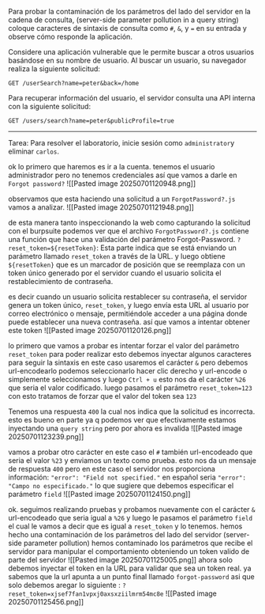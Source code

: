Para probar la contaminación de los parámetros del lado del servidor en la cadena de consulta, (server-side parameter pollution in a query string) coloque caracteres de sintaxis de consulta como `#`, `&`, y `=` en su entrada y observe cómo responde la aplicación.

Considere una aplicación vulnerable que le permite buscar a otros usuarios basándose en su nombre de usuario. Al buscar un usuario, su navegador realiza la siguiente solicitud:

`GET /userSearch?name=peter&back=/home`

Para recuperar información del usuario, el servidor consulta una API interna con la siguiente solicitud:

`GET /users/search?name=peter&publicProfile=true`

------------------------------------------------------
Tarea: Para resolver el laboratorio, inicie sesión como `administrator`y eliminar `carlos`.


ok lo primero que haremos es ir a la cuenta. tenemos el usuario administrador pero no tenemos credenciales así que vamos a darle en `Forgot password?` 
![[Pasted image 20250701120948.png]]

observamos que esta haciendo una solicitud a un `ForgotPassword?.js` vamos a analizar.
![[Pasted image 20250701121948.png]]

de esta manera tanto inspeccionando la web como capturando la solicitud con el burpsuite podemos ver que el archivo `ForgotPassword?.js` contiene una función que hace una validación del parámetro Forgot-Password. `?reset_token=${resetToken}`: Esta parte indica que se está enviando un parámetro llamado `reset_token` a través de la URL. y luego obtiene  `${resetToken}` que es un marcador de posición que se reemplaza con un token único generado por el servidor cuando el usuario solicita el restablecimiento de contraseña.

es decir cuando un usuario solicita restablecer su contraseña, el servidor genera un token único,  `reset_token`, y luego envía esta URL al usuario por correo electrónico o mensaje, permitiéndole acceder a una página donde puede establecer una nueva contraseña. así que vamos a intentar obtener este token 
![[Pasted image 20250701120126.png]]

lo primero que vamos a probar es intentar forzar el valor del parámetro `reset_token` para poder realizar esto debemos inyectar algunos caracteres para seguir la sintaxis en este caso usaremos el carácter `&` pero debemos url-encodearlo podemos seleccionarlo hacer clic derecho y url-encode o simplemente seleccionamos y luego `Ctrl + u` esto nos da el carácter `%26` que seria el valor codificado. luego pasamos el parámetro `reset_token=123` con esto tratamos de forzar que el valor del token sea `123` 

Tenemos una respuesta `400` la cual nos indica que la solicitud es incorrecta. esto es bueno en parte ya q podemos ver que efectivamente estamos  inyectando una `query string` pero por ahora es invalida
![[Pasted image 20250701123239.png]]

vamos a probar otro carácter en este caso el `#` también url-encodeado que seria el valor `%23` y enviamos un texto como prueba. esto nos da un mensaje de respuesta `400` pero en este caso el servidor nos proporciona información: `"error": "Field not specified."` en español seria `"error": "Campo no especificado."` lo que sugiere que debemos especificar el parámetro `field`
![[Pasted image 20250701124150.png]]

ok. seguimos realizando pruebas y probamos nuevamente con el carácter `&` url-encodeado que seria igual a `%26` y luego le pasamos el parámetro `field` el cual le vamos a decir que es igual a `reset_token` y lo tenemos. hemos hecho una contaminación de los parámetros del lado del servidor (server-side parameter pollution) hemos contaminado los parámetros que recibe el servidor para manipular el comportamiento obteniendo un token valido de parte del servidor 
![[Pasted image 20250701125005.png]]
ahora solo debemos inyectar el token en la URL para validar que sea un token real. ya sabemos que la url apunta a un punto final llamado `forgot-password` asi que solo debemos aregar lo siguiente : `?reset_token=xjsef7fan1vpxj0axsxziilmrm54mc8e` 
![[Pasted image 20250701125456.png]]